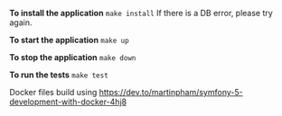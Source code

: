 **To install the application**
`make install` If there is a DB error, please try again.

**To start the application**
`make up`

**To stop the application**
`make down`

**To run the tests**
`make test`

Docker files build using https://dev.to/martinpham/symfony-5-development-with-docker-4hj8
